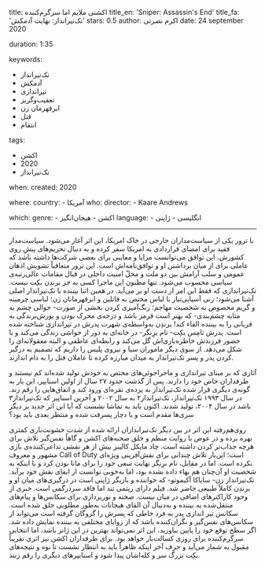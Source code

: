 
title: اکشنی ملایم اما سرگرم‌کننده 
title_en: 'Sniper: Assassin's End'
title_fa: 'تک‌تیرانداز: نهایت آدمکش'
stars: 0.5
author: اکرم نصرتی
date: 24 september 2020

duration: 1:35

keywords:
  - تک‌تیرانداز
  - آدمکش
  - تیراندازی
  - تعقیب‌وگریز
  - ابرقهرمان زن
  - قتل
  - انتقام

tags:
  - اکشن
  - 2020
  - تک‌تیرانداز  

when:
  created: 2020

where:
  country:
    - آمریکا 
who:
  director: 
    - Kaare Andrews
   

which:
  genre:
    - اکشن
    - هیجان‌انگیز
  language:
    - انگلیسی
    - ژاپنی
   
---
با ترور یکی از سیاست‌مداران خارجی در خاک امریکا، این اثر آغاز می‌شود. سیاست‌مدار فقید برای امضای قراردادی به امریکا سفر کرده و به دنبال تحریم‌های پیشِ روی کشورش، این توافق می‌توانست مزایا و معایبی برای بعضی شرکت‌ها داشته باشد که عاملی برای از میان برداشتن او و توافق‌نامه‌اش است. این ترور متعاقباً تشویش اذهان عمومی و سلب آرامش بین دو ملت و مخلّ امنیت داخلی در قبال مقامات عالی‌رتبه‌ی سیاسی محسوب می‌شود. تنها مظنون این ماجرا کسی به جز برندِن بکِت نیست. تک‌تیراندازی که فقط این امر از دست او بر می‌آید. در همین اثنا بیننده با تک‌تیرانداز اصلی آشنا می‌شود؛ زنی آسیایی‌تبار با لباس مختص به قاتلین و ابرقهرمانان زن؛ لباسی چرمینه و گریم مخصوص به شخصیت مهاجم؛ رنگ‌آمیزی کردن بخشی از صورت- حوالی چشم به مثابه چشم‌بندی- که بهتر است قرمز باشد و درجه‌ی محرک بودن و یورش‌برندگی به قربانی را به بیننده القاء کند! برندِن به‌واسطه‌ی شهرت پدرش در تیراندازی شناخته شده است. پدرش ثامِس بکِت- تام برِنگر-  در خانه‌ای به دور از حواشی زندگی می‌کند و با حضور فرزندش خاطره‌بازی‌اش گل می‌کند و رابطه‌ای عاطفی و البته معقولانه‌ای را شکل می‌دهد. از سوی دیگر ماموران سیا و نیروی پلیس را داریم که تصمیم به درگیر کردن پدر و پسر تک‌تیرانداز به میدان مبارزه کرده تا عاملان قتل را به دام اندازند. 

آثاری که بر مبنای تیراندازی و ماجراجوئی‌های مختص به خودش تولید شده‌اند کم نیستند و طرفداران خاص خود را دارند. پس از گذشت حدود ۲۷ سال از اولین اسنایپر، این بار به گونه‌ی دیگری قرار شده تک‌تیرانداز به پرده‌ی نقره‌ای ورود کند و اتفاق‌هایی را رقم زند. در سال ۱۹۹۳ تک‌تیرانداز، تک‌تیرانداز۲ به سال ۲۰۰۲ و آخرین اسناپیر که تک‌تیرانداز۳ باشد در سال ۲۰۰۴، تولید شدند. اکنون باید به تماشا نشست که آیا این اثر جدید بر دیگر سری‌ها مقدم است و یا دچار پسرفت شده و منتظر بعدی باید بود؟

روی‌هم‌رفته این اثر در بین دیگر تک‌تیراندازان ارائه شده از شدت خشونت‌باری کمتری بهره برده و در عوض با روایت منظم و خلق صحنه‌های اکشن و گاهاً نفس‌گیر تلاش برای هرچه جذاب‌تر کردن داشته‌ است. چاد مایکل کالینز بیش از هر نقشی تداعی‌کننده‌ی بازی مشهور و معروف Call of Duty است؛ این‌بار تلاش چندانی برای نقش‌آفرینی ویژه‌ای نکرده است. اما در مقابل، تام برِنگر نهایت سعی خود را برای مانا بودن کرد و با اینکه به شخصیت او آن‌چنان هم بهاء داده نشده بود، اما به‌خوبی توانست از ایفای نقش خود برآید. تک‌تیرانداز زن- سایاکا آکیموتو- که خواننده و بازیگر ژاپنی است در درگیری‌های میان او و برندِن کاملاً طبیعی حاضر شد. فیلم دارای ریتمی تند اما فاقد سردرگمی است. خبری از وجود کاراکترهای اضافی در میان نیست. صحنه و نورپردازی برای سکانس‌ها و پیام‌های منتقل‌شده به بیننده و به‌دنبال آن القای هیجانات به‌طور مطلوبی خلق شده است. سکانس تیر اندازی پدر به فرد خاطی که پسرش را گروگان گرفته است می‌تواند از سکانس‌های نفس‌گیر و نگران‌کننده باشد که از زوایای مختلفی به بیننده نمایش داده شد. اگر سطح توقع خود را پایین بیاورید، این اثر نمی‌تواند بهترین در این ژانر باشد، اما انتخابی سرگرم‌کننده برای روزی کسالت‌بار خواهد بود. برای طرفداران اکشن نیز اثری تقریباً مقبول به شمار می‌آید و حرف آخر اینکه ظاهراً باید به انتظار نشست تا نوه و نتیجه‌های بکِت بزرگ سر و کله‌اشان پیدا شود و اسنایپرهای دیگری را رقم زنند.
